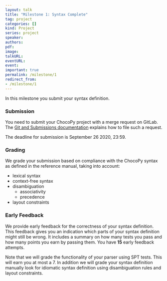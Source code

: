 ```yaml
---
layout: talk
title: "Milestone 1: Syntax Complete"
tag: project
categories: []
kind: Project
series: project
speaker:
authors:
pdf:
image:
talkURL:
eventURL:
event:
important: true
permalink: /milestone/1
redirect_from:
- /milestone/1
---
```


In this milestone you submit your syntax definition.

### Submission

You need to submit your ChocoPy project with a merge request on GitLab.
The [Git and Submissions documentation]({{site.baseurl}}/lab/1d) explains how to file such a request.

The deadline for submission is September 26 2020, 23:59.

### Grading

We grade your submission based on compliance with the ChocoPy syntax as defined in the reference manual, taking into account:

* lexical syntax
* context-free syntax
* disambiguation
  * associativity
  * precedence
* layout constraints

### Early Feedback

We provide early feedback for the correctness of your syntax definition.
This feedback gives you an indication which parts of your syntax definition might still be wrong.
It includes a summary on how many tests you pass and how many points you earn by passing them.
You have **15** early feedback attempts.

Note that we will grade the functionality of your parser using SPT tests.
This will earn you at most a 7.
In addition we will grade your syntax definition manually look for idiomatic syntax definition using disambiguation rules and layout constraints.

<!-- #### Please use the new parser

We highly recommend you use the new layout-sensitive parser. Make sure to use the layout-sensitive variant and to update Spoofax.

If your project does not use it, there is a chance that you will fail certain tests for the early feedback/grading pipeline.

This new parser fixes a couple of bugs dealing with layout constraints not being properly recognized, and non-associative productions not producing an error. If you have written any tests for these yourself, you might need to update them. -->
